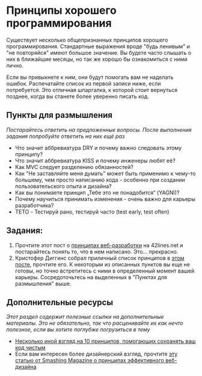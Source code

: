 # Принципы хорошего программирования
<!-- *Estimated Time: 1 hr* -->

Существует несколько общепризнанных принципов хорошего программирования. Стандартные выражения вроде "будь ленивым" и "не повторяйся" имеют большое значение. Вы будете часто слышать о них в ближайшие месяцы, но так же хорошо бы ознакомиться с ними лично.

Если вы привыкнете к ним, они будут помогать вам не наделать ошибок. Распечатайте список из первой записи ниже, если потребуется. Это отличная шпаргалка, к которой стоит вернуться позднее, когда вы станете более уверенно писать код.


## Пункты для размышления

*Постарайтесь ответить на предложенные вопросы. После выполнения задания попробуйте ответить на них ещё раз*

* Что значит аббревиатура DRY и почему важно следовать этому принципу?
* Что значит аббревиатура KISS и почему инженеры любят её?
* Как MVC следует разделению обязанностей?
* Как "Не заставляйте меня думать" может быть применимо к чему-то большему, чем просто написанию кода - особенно при создании пользовательского опыта и дизайна?
* Как вы понимаете принцип „Тебе это не понадобится“ (YAGNI)?
* Почему научиться принимать изменения - очень важно для карьеры разработчика?
* TETO - Тестируй рано, тестируй часто (test early, test often)

## Задания:
1. Прочтите этот пост о [принципах веб-разработки](https://www.42lines.net/2011/10/13/some-principles-of-web-development/) на 42lines.net и постарайтесь понять то, что в нем написано. Это... прекрасно.
1. Кристофер Диггинс собрал приличный список принципов в [этом посте](http://www.artima.com/weblogs/viewpost.jsp?thread=331531), прочтите его. К некоторым из описанных пунктов вы еще не готовы, но точно встретитесь с ними в определенный момент вашей карьеры. Сосредоточьтесь на выделенных в "Пунктах для размышления" выше.

## Дополнительные ресурсы

*Этот раздел содержит полезные ссылки на дополнительные материалы. Это не обязательно, так что расценивайте их как нечто полезное, если вы хотите поглубже погрузиться в тему*
* [Несколько иной взгляд на 10 принципов, помогающих сохранять ваш код чистым](http://www.onextrapixel.com/2011/01/20/10-principles-for-keeping-your-programming-code-clean/)
* Если вам интересен более дизайнерский взгляд, прочтите [эту статью от Smashing Magazine о принципах эффективного веб-дизайна](http://uxdesign.smashingmagazine.com/2008/01/31/10-principles-of-effective-web-design/)

